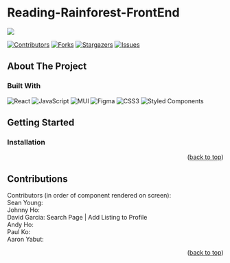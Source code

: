 # Reading-Rainforest-FrontEnd
<!-- Improved compatibility of back to top link: See: https://github.com/othneildrew/Best-README-Template/pull/73 -->
<a name="readme-top"></a>
<a href="https://github.com/Blue-Ocean-Slytherin/Reading-Rainforest-FrontEnd/">
  <img src="https://contrib.rocks/image?repo=Blue-Ocean-Slytherin/Reading-Rainforest-FrontEnd" />
</a>

<!-- PROJECT SHIELDS -->
<!--
*** I'm using markdown "reference style" links for readability.
*** Reference links are enclosed in brackets [ ] instead of parentheses ( ).
*** See the bottom of this document for the declaration of the reference variables
*** for contributors-url, forks-url, etc. This is an optional, concise syntax you may use.
*** https://www.markdownguide.org/basic-syntax/#reference-style-links
-->
[![Contributors][contributors-shield]][contributors-url]
[![Forks][forks-shield]][forks-url]
[![Stargazers][stars-shield]][stars-url]
[![Issues][issues-shield]][issues-url]

<!-- PROJECT LOGO -->


<!-- ABOUT THE PROJECT -->
## About The Project



### Built With

![React](https://img.shields.io/badge/react-%2320232a.svg?style=for-the-badge&logo=react&logoColor=%2361DAFB)  ![JavaScript](https://img.shields.io/badge/javascript-%23323330.svg?style=for-the-badge&logo=javascript&logoColor=%23F7DF1E) ![MUI](https://img.shields.io/badge/MUI-%230081CB.svg?style=for-the-badge&logo=mui&logoColor=white) ![Figma](https://img.shields.io/badge/figma-%23F24E1E.svg?style=for-the-badge&logo=figma&logoColor=white) ![CSS3](https://img.shields.io/badge/css3-%231572B6.svg?style=for-the-badge&logo=css3&logoColor=white)  ![Styled Components](https://img.shields.io/badge/styled--components-DB7093?style=for-the-badge&logo=styled-components&logoColor=white)


<!-- GETTING STARTED -->
## Getting Started

### Installation
   
<p align="right">(<a href="#readme-top">back to top</a>)</p>

<!-- CONTRIBUTING -->
## Contributions

Contributors (in order of component rendered on screen):
<br />
Sean Young: 
<br />
Johnny Ho: 
<br />
David Garcia: Search Page | Add Listing to Profile
<br />
Andy Ho:
<br />
Paul Ko:
<br />
Aaron Yabut: 
<p align="right">(<a href="#readme-top">back to top</a>)</p>


<!-- MARKDOWN LINKS & IMAGES -->
<!-- https://www.markdownguide.org/basic-syntax/#reference-style-links -->
[contributors-shield]: https://img.shields.io/github/contributors/Blue-Ocean-Slytherin/Reading-Rainforest-FrontEnd.svg?style=for-the-badge
[contributors-url]: https://github.com/Blue-Ocean-Slytherin/Reading-Rainforest-FrontEnd/graphs/contributors
[forks-shield]: https://img.shields.io/github/forks/Blue-Ocean-Slytherin/Reading-Rainforest-FrontEnd.svg?style=for-the-badge
[forks-url]: https://github.com/github_username/repo_name/network/members
[stars-shield]: https://img.shields.io/github/stars/Blue-Ocean-Slytherin/Reading-Rainforest-FrontEnd.svg?style=for-the-badge
[stars-url]: https://github.com/Blue-Ocean-Slytherin/Reading-Rainforest-FrontEnd/stargazers
[issues-shield]: https://img.shields.io/github/issues/Blue-Ocean-Slytherin/Reading-Rainforest-FrontEnd.svg?style=for-the-badge
[issues-url]: https://github.com/Blue-Ocean-Slytherin/Reading-Rainforest-FrontEnd/issues
[license-shield]: https://img.shields.io/github/license/Blue-Ocean-Slytherin/Reading-Rainforest-FrontEnd.svg?style=for-the-badge
[license-url]: https://github.com/github_username/repo_name/blob/master/LICENSE.txt
[linkedin-shield]: https://img.shields.io/badge/-LinkedIn-black.svg?style=for-the-badge&logo=linkedin&colorB=555
[linkedin-url]: https://linkedin.com/in/linkedin_username
[product-screenshot]: images/screenshot.PNG
[Next.js]: https://img.shields.io/badge/next.js-000000?style=for-the-badge&logo=nextdotjs&logoColor=white
[Next-url]: https://nextjs.org/
[React.js]: https://img.shields.io/badge/React-20232A?style=for-the-badge&logo=react&logoColor=61DAFB
[React-url]: https://reactjs.org/
[Vue.js]: https://img.shields.io/badge/Vue.js-35495E?style=for-the-badge&logo=vuedotjs&logoColor=4FC08D
[Vue-url]: https://vuejs.org/
[Angular.io]: https://img.shields.io/badge/Angular-DD0031?style=for-the-badge&logo=angular&logoColor=white
[Angular-url]: https://angular.io/
[Svelte.dev]: https://img.shields.io/badge/Svelte-4A4A55?style=for-the-badge&logo=svelte&logoColor=FF3E00
[Svelte-url]: https://svelte.dev/
[Laravel.com]: https://img.shields.io/badge/Laravel-FF2D20?style=for-the-badge&logo=laravel&logoColor=white
[Laravel-url]: https://laravel.com
[Bootstrap.com]: https://img.shields.io/badge/Bootstrap-563D7C?style=for-the-badge&logo=bootstrap&logoColor=white
[Bootstrap-url]: https://getbootstrap.com
[JQuery.com]: https://img.shields.io/badge/jQuery-0769AD?style=for-the-badge&logo=jquery&logoColor=white
[JQuery-url]: https://jquery.com
